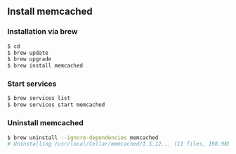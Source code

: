 ## Install memcached

### Installation via brew
```bash
$ cd
$ brew update
$ brew upgrade
$ brew install memcached
```

### Start services
```bash
$ brew services list
$ brew services start memcached
```

### Uninstall memcached
```bash
$ brew uninstall --ignore-dependencies memcached
# Uninstalling /usr/local/Cellar/memcached/1.5.12... (11 files, 198.9KB)
```

